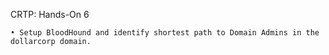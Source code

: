 CRTP: Hands-On 6

```
• Setup BloodHound and identify shortest path to Domain Admins in the
dollarcorp domain.
```
